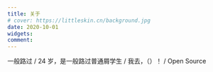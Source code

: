 ```yaml
---
title: 关于
# cover: https://littleskin.cn/background.jpg
date: 2020-10-01
widgets:
comment:
---
```


一般路过 / 24 岁，是一般路过普通屑学生 / 我去，（）！ / Open Source